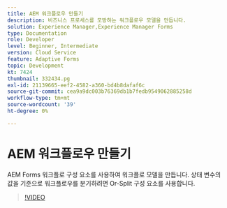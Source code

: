 ```yaml
---
title: AEM 워크플로우 만들기
description: 비즈니스 프로세스를 모방하는 워크플로우 모델을 만듭니다.
solution: Experience Manager,Experience Manager Forms
type: Documentation
role: Developer
level: Beginner, Intermediate
version: Cloud Service
feature: Adaptive Forms
topic: Development
kt: 7424
thumbnail: 332434.pg
exl-id: 21139665-eef2-4582-a360-bd4b8dafaf6c
source-git-commit: cea9a9dc003b76369db1b7fedb9549062885258d
workflow-type: tm+mt
source-wordcount: '39'
ht-degree: 0%

---
```


# AEM 워크플로우 만들기

AEM Forms 워크플로 구성 요소를 사용하여 워크플로 모델을 만듭니다. 상태 변수의 값을 기준으로 워크플로우를 분기하려면 Or-Split 구성 요소를 사용합니다.

>[!VIDEO](https://video.tv.adobe.com/v/332434?quality=12&learn=on)
